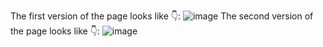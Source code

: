 The first version of the page looks like 👇:
![image](https://github.com/Abel-Aijsh/html/assets/157879711/43f4be9a-73c1-4bdf-b1ef-dbf252d43ddc)
The second version of the page looks like 👇:
![image](https://github.com/Abel-Ajish/html/assets/157879711/353253e6-fb07-4f21-a8e9-6c46118a1028)
